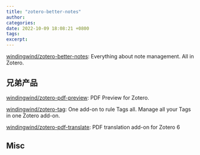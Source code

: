 ```yaml
---
title: "zotero-better-notes"
author: 
categories: 
date: 2022-10-09 18:08:21 +0800
tags: 
excerpt: 
---
```





[windingwind/zotero-better-notes](https://github.com/windingwind/zotero-better-notes): Everything about note management. All in Zotero.




## 兄弟产品


[windingwind/zotero-pdf-preview](https://github.com/windingwind/zotero-pdf-preview): PDF Preview for Zotero.

[windingwind/zotero-tag](https://github.com/windingwind/zotero-tag): One add-on to rule Tags all. Manage all your Tags in one Zotero add-on.

[windingwind/zotero-pdf-translate](https://github.com/windingwind/zotero-pdf-translate): PDF translation add-on for Zotero 6




## Misc






